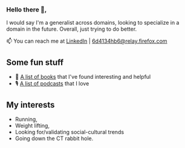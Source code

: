 ### Hello there 👋,

I would say I'm a generalist across domains, looking to specialize in a domain in the future. 
Overall, just trying to do better. 

📫 You can reach me at [LinkedIn](https://www.linkedin.com/in/rwzc/) | [6d4134hb6@relay.firefox.com](mailto:6d4134hb6@relay.firefox.com)

## Some fun stuff
- 📖 [A list of books](https://github.com/rwzc/books) that I've found interesting and helpful 
- 🎙️ [A list of podcasts](https://github.com/rwzc/podcasts) that I love

## My interests 
- Running, 
- Weight lifting, 
- Looking for/validating social-cultural trends
- Going down the CT rabbit hole. 
